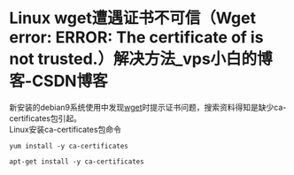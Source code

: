 # Linux wget遭遇证书不可信（Wget error: ERROR: The certificate of is not trusted.）解决方法_vps小白的博客-CSDN博客
新安装的debian9系统使用中发现[wget](https://so.csdn.net/so/search?q=wget&spm=1001.2101.3001.7020)时提示证书问题，搜索资料得知是缺少ca-certificates包引起。  
Linux安装ca-certificates包命令

```
yum install -y ca-certificates

```

```
apt-get install -y ca-certificates

```